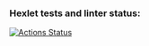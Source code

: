 ### Hexlet tests and linter status:
[![Actions Status](https://github.com/yutkaS/frontend-project-lvl1/workflows/hexlet-check/badge.svg)](https://github.com/yutkaS/frontend-project-lvl1/actions)